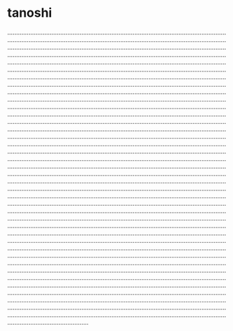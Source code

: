 # tanoshi
..................................................................................................................................................................................................................................................................................................................................................................................................................................................................................................................................................................................................................................................................................................................................................................................................................................................................................................................................................................................................................................................................................................................................................................................................................................................................................................................................................................................................................................................................................................................................................................................................................................................................................................................................................................................................................................................................................................................................................................................................................................................................................................................................................................................................................................................................................................................................................................................................................................................................................................................................................................................................................................................................................................................................................................................................................................................................................................................................................................................................................................................................................................................................................................................................................................................................................................................................................................................................................................................................................................................................................................................................................................................................................................................................................................................................................................................................................................................................................................................................................................................................................................................................................................................................................................................................................................................................................................................................................................................................................................................................................................................................................................................................................................................................................................................................................................................................................................................................................................................................................................................................................